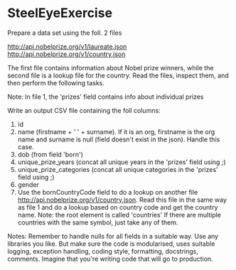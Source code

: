 # SteelEyeExercise

Prepare a data set using the foll. 2 files

http://api.nobelprize.org/v1/laureate.json
http://api.nobelprize.org/v1/country.json

The first file contains information about Nobel prize winners, while the second file is a lookup file for the country.
Read the files, inspect them, and then perform the following tasks.

Note: In file 1, the 'prizes' field contains info about individual prizes

Write an output CSV file containing the foll columns:

1. id
2. name (firstname + ' ' + surname). If it is an org, firstname is the org name and surname is null (field doesn't exist in the json). Handle this case.
3. dob (from field 'born')
4. unique_prize_years (concat all unique years in the 'prizes' field using ;)
5. unique_prize_categories (concat all unique categories in the 'prizes' field using ;)
6. gender
7. Use the bornCountryCode field to do a lookup on another file http://api.nobelprize.org/v1/country.json. Read this file in the same way as file 1 and do a lookup based on country code and get the country name. Note: the root element is called 'countries' If there are multiple countries with the same symbol, just take any of them.

Notes:
Remember to handle nulls for all fields in a suitable way.
Use any libraries you like. But make sure the code is modularised, uses suitable logging, exception handling, coding style, formatting, docstrings, comments. Imagine that you're writing code that will go to production.
